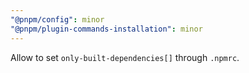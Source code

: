 ```yaml
---
"@pnpm/config": minor
"@pnpm/plugin-commands-installation": minor
---
```


Allow to set `only-built-dependencies[]` through `.npmrc`.

